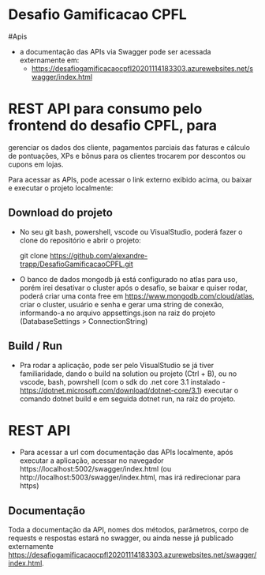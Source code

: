 # Desafio Gamificacao CPFL
#Apis

- a documentação das APIs via Swagger pode ser acessada externamente em:
  - https://desafiogamificacaocpfl20201114183303.azurewebsites.net/swagger/index.html

# REST API para consumo pelo frontend do desafio CPFL, para 
gerenciar os dados dos cliente, pagamentos parciais das faturas e cálculo de pontuações, XPs e bônus 
para os clientes trocarem por descontos ou cupons em lojas.

Para acessar as APIs, pode acessar o link externo exibido acima, ou baixar e executar o projeto localmente:

## Download do projeto

- No seu git bash, powershell, vscode ou VisualStudio, poderá fazer o clone do repositório e abrir o projeto:
  
  git clone https://github.com/alexandre-trapp/DesafioGamificacaoCPFL.git

- O banco de dados mongodb já está configurado no atlas para uso, porém irei desativar o cluster após 
  o desafio, se baixar e quiser rodar, poderá criar uma conta free em https://www.mongodb.com/cloud/atlas, criar o cluster, usuário e senha
  e gerar uma string de conexão, informando-a no arquivo appsettings.json na raiz do projeto (DatabaseSettings > ConnectionString)
  
   
## Build / Run 
- Pra rodar a aplicação, pode ser pelo VisualStudio se já tiver familiaridade, dando o build na solution ou projeto (Ctrl + B),
ou no vscode, bash, powrshell (com o sdk do .net core 3.1 instalado - https://dotnet.microsoft.com/download/dotnet-core/3.1) executar o comando dotnet build e em seguida dotnet run, na
raiz do projeto.

# REST API

- Para acessar a url com documentação das APIs localmente, após executar a aplicação, acessar no navegador
https://localhost:5002/swagger/index.html (ou http://localhost:5003/swagger/index.html, mas irá redirecionar para https)

## Documentação
Toda a documentação da API, nomes dos métodos, parâmetros, corpo de requests e respostas estará no swagger, ou ainda
nesse já publicado externamente https://desafiogamificacaocpfl20201114183303.azurewebsites.net/swagger/index.html.
